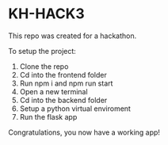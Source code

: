 # KH-HACK3

This repo was created for a hackathon.

To setup the project:

1.  Clone the repo
2.  Cd into the frontend folder
3.  Run npm i and npm run start
4.  Open a new terminal
5.  Cd into the backend folder
6.  Setup a python virtual enviroment
7.  Run the flask app

Congratulations, you now have a working app!
